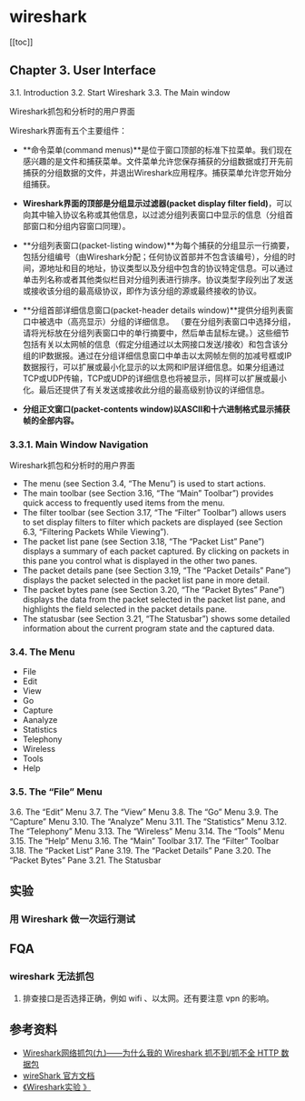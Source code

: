 <!--
 * @Description: 
 * @Author: Jecyu
 * @Date: 2020-02-27 21:13:07
 * @LastEditTime: 2020-08-23 11:39:16
 * @LastEditors: Jecyu
 -->
# wireshark

[[toc]]

## Chapter 3. User Interface

3.1. Introduction
3.2. Start Wireshark
3.3. The Main window

Wireshark抓包和分析时的用户界面

Wireshark界面有五个主要组件：

- **命令菜单(command menus)**是位于窗口顶部的标准下拉菜单。我们现在感兴趣的是文件和捕获菜单。文件菜单允许您保存捕获的分组数据或打开先前捕获的分组数据的文件，并退出Wireshark应用程序。捕获菜单允许您开始分组捕获。

- **Wireshark界面的顶部是分组显示过滤器(packet display filter field)**，可以向其中输入协议名称或其他信息，以过滤分组列表窗口中显示的信息（分组首部窗口和分组内容窗口同理）。

- **分组列表窗口(packet-listing window)**为每个捕获的分组显示一行摘要，包括分组编号（由Wireshark分配；任何协议首部并不包含该编号），分组的时间，源地址和目的地址，协议类型以及分组中包含的协议特定信息。可以通过单击列名称或者其他类似栏目对分组列表进行排序。协议类型字段列出了发送或接收该分组的最高级协议，即作为该分组的源或最终接收的协议。

- **分组首部详细信息窗口(packet-header details window)**提供分组列表窗口中被选中（高亮显示）分组的详细信息。 （要在分组列表窗口中选择分组，请将光标放在分组列表窗口中的单行摘要中，然后单击鼠标左键。）这些细节包括有关以太网帧的信息（假定分组通过以太网接口发送/接收）和包含该分组的IP数据报。通过在分组详细信息窗口中单击以太网帧左侧的加减号框或IP数据报行，可以扩展或最小化显示的以太网和IP层详细信息。如果分组通过TCP或UDP传输，TCP或UDP的详细信息也将被显示，同样可以扩展或最小化。最后还提供了有关发送或接收此分组的最高级别协议的详细信息。

- **分组正文窗口(packet-contents window)以ASCII和十六进制格式显示捕获帧的全部内容。** 


### 3.3.1. Main Window Navigation

Wireshark抓包和分析时的用户界面

- The menu (see Section 3.4, “The Menu”) is used to start actions.
- The main toolbar (see Section 3.16, “The “Main” Toolbar”) provides quick access to frequently used items from the menu.
- The filter toolbar (see Section 3.17, “The “Filter” Toolbar”) allows users to set display filters to filter which packets are displayed (see Section 6.3, “Filtering Packets While Viewing”).
- The packet list pane (see Section 3.18, “The “Packet List” Pane”) displays a summary of each packet captured. By clicking on packets in this pane you control what is displayed in the other two panes.
- The packet details pane (see Section 3.19, “The “Packet Details” Pane”) displays the packet selected in the packet list pane in more detail.
- The packet bytes pane (see Section 3.20, “The “Packet Bytes” Pane”) displays the data from the packet selected in the packet list pane, and highlights the field selected in the packet details pane.
- The statusbar (see Section 3.21, “The Statusbar”) shows some detailed information about the current program state and the captured data.

### 3.4. The Menu

- File
- Edit
- View
- Go
- Capture
- Aanalyze
- Statistics
- Telephony
- Wireless
- Tools
- Help

### 3.5. The “File” Menu

3.6. The “Edit” Menu
3.7. The “View” Menu
3.8. The “Go” Menu
3.9. The “Capture” Menu
3.10. The “Analyze” Menu
3.11. The “Statistics” Menu
3.12. The “Telephony” Menu
3.13. The “Wireless” Menu
3.14. The “Tools” Menu
3.15. The “Help” Menu
3.16. The “Main” Toolbar
3.17. The “Filter” Toolbar
3.18. The “Packet List” Pane
3.19. The “Packet Details” Pane
3.20. The “Packet Bytes” Pane
3.21. The Statusbar

## 实验

### 用 Wireshark 做一次运行测试

## FQA

### wireshark 无法抓包

1. 排查接口是否选择正确，例如 wifi 、以太网。还有要注意 vpn 的影响。

## 参考资料

- [Wireshark网络抓包(九)——为什么我的 Wireshark 抓不到/抓不全 HTTP 数据包](https://blog.csdn.net/zam183/article/details/103783785)
- [wireShark 官方文档](https://www.wireshark.org/docs/wsug_html_chunked/ChUseMainWindowSection.html)
- [《Wireshark实验 》](https://github.com/moranzcw/Computer-Networking-A-Top-Down-Approach-NOTES/blob/master/WiresharkLab/Wireshark%E5%AE%9E%E9%AA%8C-Intro/Wireshark%E5%AE%9E%E9%AA%8C-Intro.md)